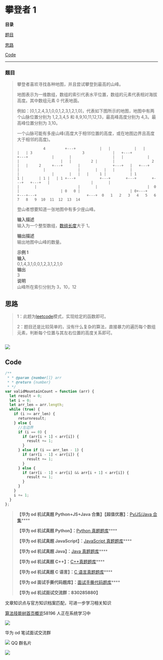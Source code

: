 # 攀登者 1

**目录**

[题目](#%E9%A2%98%E7%9B%AE)

[思路](#t1)

[Code](#t2)

---

### 题目

> 攀登者喜欢寻找各种地图，并且尝试攀登到最高的山峰。
>
> 地图表示为一维数组，数组的索引代表水平位置，数组的元素代表相对海拔高度。其中数组元素 0 代表地面。
>
> 例如：\[0,1,2,4,3,1,0,0,1,2,3,1,2,1,0\]，代表如下图所示的地图，地图中有两个山脉位置分别为 1,2,3,4,5 和 8,9,10,11,12,13，最高峰高度分别为 4,3。最高峰位置分别为 3,10。
>
> 一个山脉可能有多座山峰(高度大于相邻位置的高度，或在地图边界且高度大于相邻的高度)。
>
>     			  4			+---+			|	|			|	|			|	| 3						  3 			|	+---+					+---+			|		|					|	|		    |		|					|	|		  2	|		|				  2 |	|	  2		+---+		|				+---+	|	+---+		|			|				|		|	|	|	    |			|				|		|	|	|	  1	|			| 1			  1 |		| 1	|	| 1	+---+			+---+		+---+		+---+	+---+	|					|		|						|   	|					|		|						|  0	|					| 0   0 |						| 0+---+					+---+---+						+---+  0   1   2   3   4   5   6   7   8   9  10  11  12  13  14
>
> 登山者想要知道一张地图中有多少座山峰。
>
> **输入描述**  
> 输入为一个整型数组，[数组长度](https://so.csdn.net/so/search?q=%E6%95%B0%E7%BB%84%E9%95%BF%E5%BA%A6&spm=1001.2101.3001.7020)大于 1。
>
> **输出描述**  
> 输出地图中山峰的数量。
>
> **示例 1  
> 输入**  
> 0,1,4,3,1,0,0,1,2,3,1,2,1,0  
> **输出**  
> 3  
> **说明**  
> 山峰所在索引分别为 3，10，12

## 思路

> 1：此题为[leetcode](https://so.csdn.net/so/search?q=leetcode&spm=1001.2101.3001.7020 "leetcode")模式，实现给定的函数即可。
>
> 2：题目还是比较简单的，没有什么复杂的算法，直接暴力的遍历每个数组元素，判断每个位置与其左右位置的高度关系即可。

## ![](https://img-blog.csdnimg.cn/42eca8c5691144f2a9511821b795bf3e.jpeg)

## Code

```js
/**
 * * @param {number[]} arr
 * * @return {number}
 * */
var validMountainCount = function (arr) {
  let result = 0;
  let i = 0;
  let arr_len = arr.length;
  while (true) {
    if (i >= arr_len) {
      returnresult;
    } else {
      //左边界
      if (i == 0) {
        if (arr[i + 1] < arr[i]) {
          result += 1;
        }
      } else if (i == arr_len - 1) {
        if (arr[i - 1] < arr[i]) {
          result += 1;
        }
      } else {
        if (arr[i - 1] < arr[i] && arr[i + 1] < arr[i]) {
          result += 1;
        }
      }
    }
    i += 1;
  }
};
```

> **【华为 od 机试真题 Python+JS+Java 合集】【超值优惠】：**[Py/JS/Java 合集](https://blog.csdn.net/misayaaaaa/category_12258991.html "Py/JS/Java合集")\*\*\*\*
>
> **【华为 od 机试真题 Python】：**[Python 真题题库](https://blog.csdn.net/misayaaaaa/category_12111005.html "Python真题题库")\*\*\*\*
>
> **【华为 od 机试真题 JavaScript】：**[JavaScript 真题题库](https://blog.csdn.net/misayaaaaa/category_12199270.html "JavaScript真题题库")\*\*\*\*
>
> **【华为 od 机试真题 Java】：**[Java 真题题库](https://blog.csdn.net/misayaaaaa/category_12111006.html "Java真题题库")\*\*\*\*
>
> **【华为 od 机试真题 C++】：**[C++真题题库](https://blog.csdn.net/misayaaaaa/category_12036814.html "C++真题题库")\*\*\*\*
>
> **【华为 od 机试真题 C 语言】：**[C 语言真题题库](https://blog.csdn.net/misayaaaaa/category_12217917.html "C语言真题题库")\*\*\*\*
>
> **【华为 od 面试手撕代码题库】：**[面试手撕代码题库](https://renjie.blog.csdn.net/article/details/130419388 "面试手撕代码题库")\*\*\*\*
>
> **【华为 od 机试面试交流群：830285880】**

文章知识点与官方知识档案匹配，可进一步学习相关知识

[算法技能树](https://edu.csdn.net/skill/algorithm/?utm_source=csdn_ai_skill_tree_blog)[首页](https://edu.csdn.net/skill/algorithm/?utm_source=csdn_ai_skill_tree_blog)[概览](https://edu.csdn.net/skill/algorithm/?utm_source=csdn_ai_skill_tree_blog)58196 人正在系统学习中

![](https://img-blog.csdnimg.cn/2f99f5a4ec6d46d183f094013fb0a34a.jpeg)

华为 od 笔试面试交流群

![](https://g.csdnimg.cn/extension-box/1.1.6/image/qq.png) QQ 群名片

![](https://g.csdnimg.cn/extension-box/1.1.6/image/ic_move.png)
